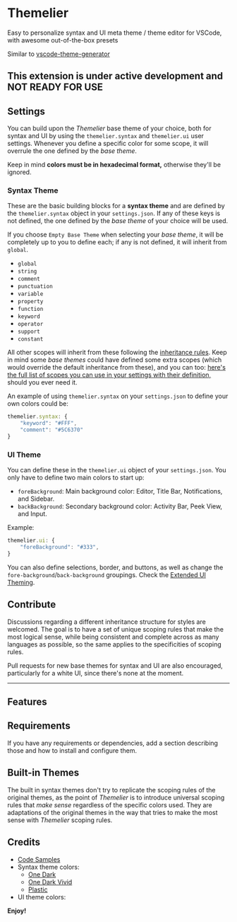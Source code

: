 # Themelier

Easy to personalize syntax and UI meta theme / theme editor for VSCode, with awesome out-of-the-box presets

Similar to [vscode-theme-generator](https://github.com/Tyriar/vscode-theme-generator)

## This extension is under active development and NOT READY FOR USE

## Settings

You can build upon the *Themelier* base theme of your choice, both for syntax and UI by using the `themelier.syntax` and `themelier.ui` user settings. Whenever you define a specific color for some scope, it will overrule the one defined by the *base theme*.

Keep in mind **colors must be in hexadecimal format,** otherwise they'll be ignored.

### Syntax Theme

These are the basic building blocks for a **syntax theme** and are defined by the `themelier.syntax` object in your `settings.json`. If any of these keys is not defined, the one defined by the *base theme* of your choice will be used.

If you choose `Empty Base Theme` when selecting your *base theme*, it will be completely up to you to define each; if any is not defined, it will inherit from `global`.

- `global`
- `string`
- `comment`
- `punctuation`
- `variable`
- `property`
- `function`
- `keyword`
- `operator`
- `support`
- `constant`

All other scopes will inherit from these following the [inheritance rules](https://github.com/rafamel/themelier/docs/). Keep in mind some *base themes* could have defined some extra scopes (which would override the default inheritance from these), and you can too: [here's the full list of scopes you can use in your settings with their definition,](https://github.com/rafamel/themelier/docs/) should you ever need it.

An example of using `themelier.syntax` on your `settings.json` to define your own colors could be:

```javascript
themelier.syntax: {
    "keyword": "#FFF",
    "comment": "#5C6370"
}
```

### UI Theme

You can define these in the `themelier.ui` object of your `settings.json`. You only have to define two main colors to start up:

- `foreBackground`: Main background color: Editor, Title Bar,  Notifications, and Sidebar.
- `backBackground`: Secondary background color: Activity Bar, Peek View, and Input.

Example:

```javascript
themelier.ui: {
    "foreBackground": "#333",
}
```

You can also define selections, border, and buttons, as well as change the `fore-background`/`back-background` groupings. Check the [Extended UI Theming](https://github.com/rafamel/themelier/docs/).

## Contribute

Discussions regarding a different inheritance structure for styles are welcomed. The goal is to have a set of unique scoping rules that make the most logical sense, while being consistent and complete across as many languages as possible, so the same applies to the specificities of scoping rules.

Pull requests for new base themes for syntax and UI are also encouraged, particularly for a white UI, since there's none at the moment.

----

## Features

## Requirements

If you have any requirements or dependencies, add a section describing those and how to install and configure them.

## Built-in Themes

The built in syntax themes don't try to replicate the scoping rules of the original themes, as the point of *Themelier* is to introduce universal scoping rules that *make sense* regardless of the specific colors used. They are adaptations of the original themes in the way that tries to make the most sense with *Themelier* scoping rules.

## Credits

* [Code Samples](https://github.com/akamud/vscode-theme-onedark)
* Syntax theme colors:
    * [One Dark](https://atom.io/themes/one-dark-syntax)
    * [One Dark Vivid](https://atom.io/themes/one-dark-vivid-syntax)
    * [Plastic](https://github.com/will-stone/plastic)
* UI theme colors:

**Enjoy!**